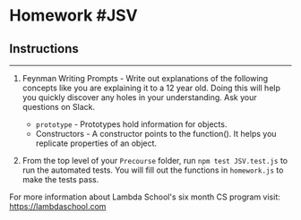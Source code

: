 # Homework #JSV

## Instructions
---
1. Feynman Writing Prompts - Write out explanations of the following concepts like you are explaining it to a 12 year old.  Doing this will help you quickly discover any holes in your understanding.  Ask your questions on Slack.
		
	* `prototype` - Prototypes hold information for objects.
	* Constructors - A constructor points to the function(). It helps you replicate properties of an object.

2. From the top level of your `Precourse` folder, run `npm test JSV.test.js` to run the automated tests. You will fill out the functions in `homework.js` to make the tests pass.

For more information about Lambda School's six month CS program visit: https://lambdaschool.com
